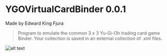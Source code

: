 # YGOVirtualCardBinder 0.0.1
Made by Edward King Fjura
> Program to emulate the common 3 x 3 Yu-Gi-Oh trading card game Binder.
> Your collection is saved in an external collection of .xml files.

![alt text](/res/refimg_01.jpg "Reference Image 01")
